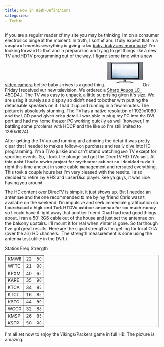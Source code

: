 ```yaml
---
title: Now in High-Definition!
categories:
- Techie
---
```


If you are a regular reader of my site you may be thinking I'm on a consumer electronics binge at the moment. In truth, I sort of am. I fully expect that in a couple of months everything is going to be [baby, baby and more baby](/thingelstad/baby-check-in-week-18)! I'm looking forward to that and in preparation am trying to get things like a new TV and HDTV programming out of the way. I figure some time with a [new video camera](/thingelstad/panasonic-pv-gs400) before baby arrives is a good thing.
![](/assets/posts/2005/r_aquos.gif)On Friday I received our new television. We ordered a [Sharp Aquos LC-45GD4U](http://www.sharpusa.com/products/ModelLanding/0,1058,1427,00.html). The TV was easy to unpack, a little surprising given it's size. We are using it purely as a display so didn't need to bother with putting the detachable speakers on it. I had it up and running in a few minutes. The picture is absolutely stunning. The TV has a native resolution of 1920x1080 and the LCD panel gives crisp detail. I was able to plug my PC into the DVI port and had my home theater PC working quickly as well (however, I'm battling some problems with HDCP and the like so I'm still limited to 1280x1024).

After getting the TV up and running and admiring the detail it was pretty clear that I needed to make a follow-on purchase and really dive into HD programming. I'm a TiVo junkie and can't stand watching _live_ TV except for sporting events. So, I took the plunge and got the DirecTV HD TiVo unit. At this point I had a rewire project for my theater cabinet so I decided to do it right this time and put in some cable management and rerouted everything. This took a couple hours but I'm very pleased with the results. I also decided to retire my VHS and LaserDisc player. See ya guys, it was nice having you around.

The HD content over DirecTV is simple, it just shows up. But I needed an antennae and the one recommended to me by my friend Chris wasn't available on the weekend. I'm impulsive and seek immediate gratification so I purchased a high-end Terk HTDVs outdoor antennae for too much money so I could have it right away that another friend Chad had read good things about. I ran a 50' RG6 cable out of the house and just set the antennae on the balcony upstairs. I'll mount it for real when winter is gone. So far though I've got great results. Here are the signal strengths I'm getting for local OTA (over the air) HD channels. (The strength measurement is done using the antenna test utility in the DVR.)


<table cellpadding="2" width="300" align="center" cellspacing="0" border="1" >
<tbody align="middle" >
<tr >
Station
Freq
Strength
</tr>
<tr >

<td align="left" >KMWB
</td>

<td >22
</td>

<td >50
</td>
</tr>
<tr >

<td align="left" >WFTC
</td>

<td >21
</td>

<td >90
</td>
</tr>
<tr >

<td align="left" >KPXM
</td>

<td >40
</td>

<td >65
</td>
</tr>
<tr >

<td align="left" >KARE
</td>

<td >35
</td>

<td >90
</td>
</tr>
<tr >

<td align="left" >KTCA
</td>

<td >34
</td>

<td >92
</td>
</tr>
<tr >

<td align="left" >KTCI
</td>

<td >16
</td>

<td >85
</td>
</tr>
<tr >

<td align="left" >KSTC
</td>

<td >44
</td>

<td >90
</td>
</tr>
<tr >

<td align="left" >WCCO
</td>

<td >32
</td>

<td >88
</td>
</tr>
<tr >

<td align="left" >KMSP
</td>

<td >26
</td>

<td >85
</td>
</tr>
<tr >

<td align="left" >KSTP
</td>

<td >50
</td>

<td >90
</td>
</tr>
</tbody>
</table>


I'm all set now to enjoy the Vikings/Packers game in full HD! The picture is amazing.
